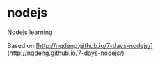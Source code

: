 # nodejs

Nodejs learning

Based on [http://nqdeng.github.io/7-days-nodejs/](http://nqdeng.github.io/7-days-nodejs/)
